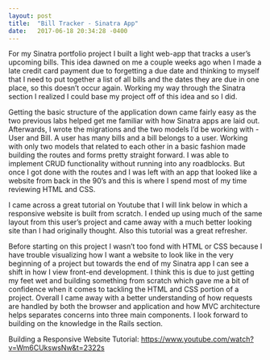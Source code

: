 ```yaml
---
layout: post
title:  "Bill Tracker - Sinatra App"
date:   2017-06-18 20:34:28 -0400
---
```




For my Sinatra portfolio project I built a light web-app that tracks a user’s upcoming bills. This idea dawned on me a couple weeks ago when I made a late credit card payment due to forgetting a due date and thinking to myself that I need to put together a list of all bills and the dates they are due in one place, so this doesn’t occur again. Working my way through the Sinatra section I realized I could base my project off of this idea and so I did.

Getting the basic structure of the application down came fairly easy as the two previous labs helped get me familiar with how Sinatra apps are laid out. Afterwards, I wrote the migrations and the two models I’d be working with - User and Bill. A user has many bills and a bill belongs to a user. Working with only two models that related to each other in a basic fashion made building the routes and forms pretty straight forward. I was able to implement CRUD functionality without running into any roadblocks. But once I got done with the routes and I was left with an app that looked like a website from back in the 90’s and this is where I spend most of my time reviewing HTML and CSS.

I came across a great tutorial on Youtube that I will link below in which a responsive website is built from scratch. I ended up using much of the same layout from this user’s project and came away with a much better looking site than I had originally thought. Also this tutorial was a great refresher. 

Before starting on this project I wasn’t too fond with HTML or CSS because I have trouble visualizing how I want a website to look like in the very beginning of a project but towards the end of my Sinatra app I can see a shift in how I view front-end development. I think this is due to just getting my feet wet and building something from scratch which gave me a bit of confidence when it comes to tackling the HTML and CSS portion of a project. Overall I came away with a better understanding of how requests are handled by both the browser and application and how MVC architecture helps separates concerns into three main components. I look forward to building on the knowledge in the Rails section.    


Building a Responsive Website Tutorial: https://www.youtube.com/watch?v=Wm6CUkswsNw&t=2322s

